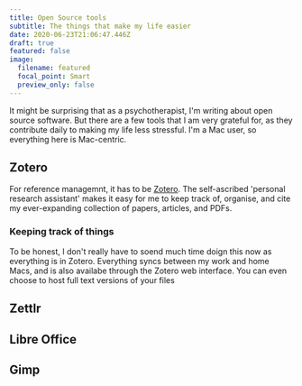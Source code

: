 ```yaml
---
title: Open Source tools
subtitle: The things that make my life easier
date: 2020-06-23T21:06:47.446Z
draft: true
featured: false
image:
  filename: featured
  focal_point: Smart
  preview_only: false
---
```

It might be surprising that as a psychotherapist, I'm writing about open source software.  But there are a few tools that I am very grateful for, as they contribute daily to making my life less stressful.  I'm a Mac user, so everything here is Mac-centric.

## Zotero

For reference managemnt, it has to be [Zotero](https://www.zotero.org).  The self-ascribed 'personal research assistant' makes it easy for me to keep track of, organise, and cite my ever-expanding collection of papers, articles, and PDFs.

### Keeping track of things

To be honest, I don't really have to soend much time doign this now as everything is in Zotero.  Everything syncs between my work and home Macs, and is also availabe through the Zotero web interface.  You can even choose to host full text versions of your files

## Zettlr

## Libre Office

## Gimp


